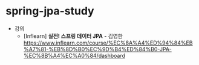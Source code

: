 # spring-jpa-study

- 강의
  - [Inflearn] **실전! 스프링 데이터 JPA** - 김영한
    https://www.inflearn.com/course/%EC%8A%A4%ED%94%84%EB%A7%81-%EB%8D%B0%EC%9D%B4%ED%84%B0-JPA-%EC%8B%A4%EC%A0%84/dashboard

